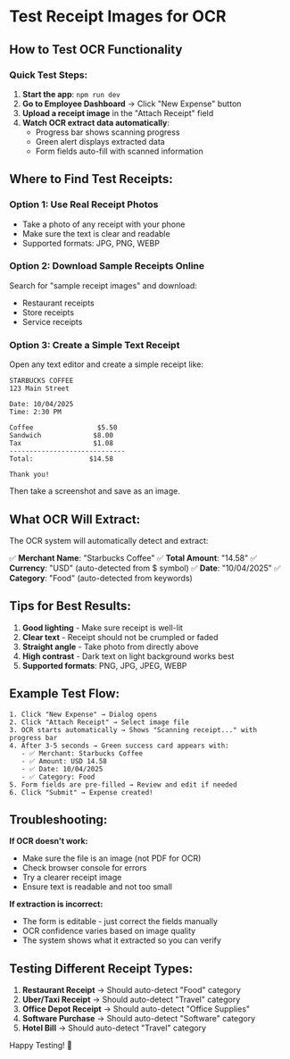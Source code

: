 # Test Receipt Images for OCR

## How to Test OCR Functionality

### Quick Test Steps:
1. **Start the app**: `npm run dev`
2. **Go to Employee Dashboard** → Click "New Expense" button
3. **Upload a receipt image** in the "Attach Receipt" field
4. **Watch OCR extract data automatically**:
   - Progress bar shows scanning progress
   - Green alert displays extracted data
   - Form fields auto-fill with scanned information

## Where to Find Test Receipts:

### Option 1: Use Real Receipt Photos
- Take a photo of any receipt with your phone
- Make sure the text is clear and readable
- Supported formats: JPG, PNG, WEBP

### Option 2: Download Sample Receipts Online
Search for "sample receipt images" and download:
- Restaurant receipts
- Store receipts
- Service receipts

### Option 3: Create a Simple Text Receipt
Open any text editor and create a simple receipt like:

```
STARBUCKS COFFEE
123 Main Street

Date: 10/04/2025
Time: 2:30 PM

Coffee                $5.50
Sandwich             $8.00
Tax                  $1.08
-----------------------------
Total:              $14.58

Thank you!
```

Then take a screenshot and save as an image.

## What OCR Will Extract:

The OCR system will automatically detect and extract:

✅ **Merchant Name**: "Starbucks Coffee"
✅ **Total Amount**: "14.58"
✅ **Currency**: "USD" (auto-detected from $ symbol)
✅ **Date**: "10/04/2025"
✅ **Category**: "Food" (auto-detected from keywords)

## Tips for Best Results:

1. **Good lighting** - Make sure receipt is well-lit
2. **Clear text** - Receipt should not be crumpled or faded
3. **Straight angle** - Take photo from directly above
4. **High contrast** - Dark text on light background works best
5. **Supported formats**: PNG, JPG, JPEG, WEBP

## Example Test Flow:

```
1. Click "New Expense" → Dialog opens
2. Click "Attach Receipt" → Select image file
3. OCR starts automatically → Shows "Scanning receipt..." with progress bar
4. After 3-5 seconds → Green success card appears with:
   - ✅ Merchant: Starbucks Coffee
   - ✅ Amount: USD 14.58
   - ✅ Date: 10/04/2025
   - ✅ Category: Food
5. Form fields are pre-filled → Review and edit if needed
6. Click "Submit" → Expense created!
```

## Troubleshooting:

**If OCR doesn't work:**
- Make sure the file is an image (not PDF for OCR)
- Check browser console for errors
- Try a clearer receipt image
- Ensure text is readable and not too small

**If extraction is incorrect:**
- The form is editable - just correct the fields manually
- OCR confidence varies based on image quality
- The system shows what it extracted so you can verify

## Testing Different Receipt Types:

1. **Restaurant Receipt** → Should auto-detect "Food" category
2. **Uber/Taxi Receipt** → Should auto-detect "Travel" category
3. **Office Depot Receipt** → Should auto-detect "Office Supplies"
4. **Software Purchase** → Should auto-detect "Software" category
5. **Hotel Bill** → Should auto-detect "Travel" category

Happy Testing! 🎉
